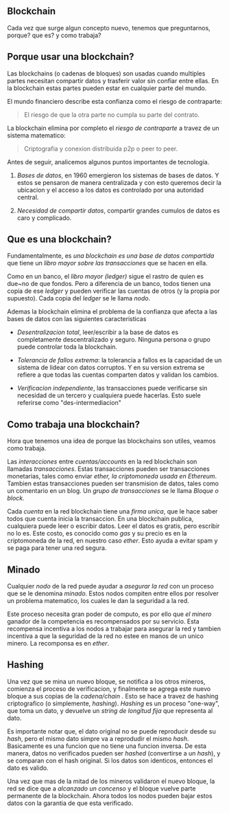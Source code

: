Blockchain
----------
Cada vez que surge algun concepto nuevo, tenemos que preguntarnos, porque? que
es? y como trabaja?

Porque usar una blockchain?
---------------------------
Las blockchains (o cadenas de bloques) son usadas cuando multiples partes
necesitan compartir datos y trasferir valor sin confiar entre ellas.
En la blockchain estas partes pueden estar en cualquier parte del mundo.

El mundo financiero describe esta confianza como el riesgo de contraparte:
>
> El riesgo de que la otra parte no cumpla su parte del contrato.
>
La blockchain elimina por completo el *riesgo de contraparte* a travez de un
sistema matematico:
>
> Criptografia y conexion distribuida p2p o peer to peer.
>

Antes de seguir, analicemos algunos puntos importantes de tecnologia.

1. *Bases de datos*, en 1960 emergieron los sistemas de bases de datos. Y estos
   se pensaron de manera centralizada y con esto queremos decir la ubicacion y
   el acceso a los datos es controlado por una autoridad central.

2. *Necesidad de compartir datos*, compartir grandes cumulos de datos es caro y
   complicado.

Que es una blockchain?
----------------------
Fundamentalmente, es *una blockchain es una base de datos compartida* que tiene
un *libro mayor sobre las transacciones* que se hacen en ella.

Como en un banco, el *libro mayor (ledger)* sigue el rastro de quien es due~no
de que fondos. Pero a diferencia de un banco, todos tienen una copia de ese
*ledger* y pueden verificar las cuentas de otros (y la propia por supuesto).
Cada copia del *ledger* se le llama *nodo*.

Ademas la blockchain elimina el problema de la confianza que afecta a las bases
de datos con las siguientes caracteristicas

- *Desentralizacion total*, leer/escribir a la base de datos es completamente
  descentralizado y seguro. Ninguna persona o grupo puede controlar toda la
  blockchain.

- *Tolerancia de fallos extrema*: la tolerancia a fallos es la capacidad de un
  sistema de lidear con datos corruptos. Y en su version extrema se refiere a
  que todas las cuentas comparten datos y validan los cambios.

- *Verificacion independiente*, las transacciones puede verificarse sin
  necesidad de un tercero y cualquiera puede hacerlas. Esto suele referirse
  como "des-intermediacion"

Como trabaja una blockchain?
----------------------------
Hora que tenemos una idea de porque las blockchains son utiles, veamos como trabaja.

Las *interacciones* entre *cuentas/accounts* en la red blockchain son llamadas
*transacciones*.  Estas transacciones pueden ser transacciones monetarias,
tales como enviar *ether, la criptomoneda usada en Ethereum*.  Tambien estas
transacciones pueden ser transmision de datos, tales como un comentario en un
blog. Un *grupo de transacciones* se le llama *Bloque o block*.

Cada *cuenta* en la red blockchain tiene una *firma unica*, que le hace saber
todos que cuenta inicia la transaccion. En una blockchain publica, cualquiera
puede leer o escribir datos. Leer el datos es gratis, pero escribir no lo es.
Este costo, es conocido como *gas* y su precio es en la criptomoneda de la red,
en nuestro caso *ether*. Esto ayuda a evitar spam y se paga para tener una red
segura.

Minado
------
Cualquier *nodo* de la red puede ayudar a *asegurar la red* con un proceso que
se le denomina *minado*.  Estos nodos compiten entre ellos por resolver un
problema matematico, los cuales le dan la seguridad a la red.

Este proceso necesita gran poder de computo, es por ello que *el minero*
ganador de la competencia es recompensados por su servicio. Esta recompensa
incentiva a los nodos a trabajar para asegurar la red y tambien incentiva a que
la seguridad de la red no estee en manos de un unico minero.
La recomponsa es en *ether*.

Hashing
-------
Una vez que se mina un nuevo bloque, se notifica a los otros mineros, comienza
el proceso de verificacion, y finalmente se agrega este nuevo bloque a sus
copias de la *cadena/chain* . Esto se hace a travez de hashing criptografico (o
simplemente, *hashing*). *Hashing* es un proceso "one-way", que toma un dato, y
devuelve un *string de longitud fija* que representa al dato.

Es importante notar que, el dato original no se puede reproducir desde su
*hash*, pero el mismo dato simpre va a reprodudir el mismo *hash*. Basicamente
es una funcion que no tiene una funcion inversa.
De esta manera, datos no verificados pueden ser *hashed* (convertirse a un
*hash*), y se comparan con el hash original. Si los datos son identicos,
entonces el dato es valido.

Una vez que mas de la mitad de los mineros validaron el nuevo bloque, la red se
dice que a *alcanzado un concenso* y el bloque vuelve parte permanente de la
blockchain. Ahora todos los nodos pueden bajar estos datos con la garantia de
que esta verificado.






